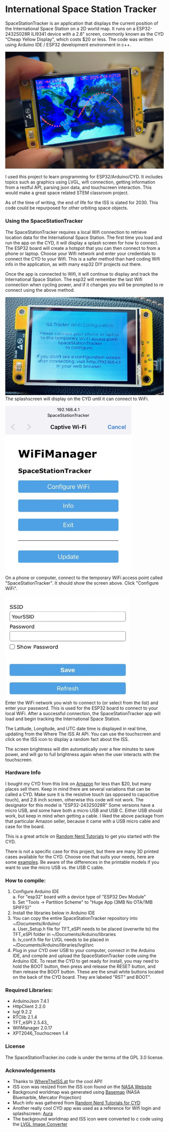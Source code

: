 # International Space Station Tracker

SpaceStationTracker is an application that displays the current position of the International Space Station on a 2D world map. 
It runs on a ESP32-2432S028R ILI9341 device with a 2.8" screen, commonly known as the CYD "Cheap Yellow Display", 
which costs $20 or less. The code was written using Arduino IDE / ESP32 development environment in c++.

![app](https://github.com/GuitarML/SpaceStationTracker/blob/main/resources/space_cyd.jpg)

I used this project to learn programming for ESP32/Arduino/CYD.
It includes topics such as graphics using LVGL, wifi connection, getting
information from a restful API, parsing json data, and touchscreen interaction.
This would make a great space related STEM classroom project.

As of the time of writing, the end of life for the ISS is slated for 2030.
This code could be repurposed for other orbiting space objects.

### Using the SpaceStationTracker

The SpaceStationTracker requires a local Wifi connection to retrieve location data
for the International Space Station. The first time you load and run the app on the CYD, it will
display a splash screen for how to connect. The ESP32 board will create a hotspot
that you can then connect to from a phone or laptop. Choose your Wifi network and
enter your credentials to connect the CYD to your Wifi. This is a safer method than
hard coding Wifi info in the application, as with many esp32 DIY projects out there.

Once the app is connected to Wifi, it will continue to display and track the
International Space Station. The esp32 will remember the last Wifi connection
when cycling power, and if it changes you will be prompted to re connect using the above method.

![app](https://github.com/GuitarML/SpaceStationTracker/blob/main/resources/splashscreen.jpg)<br>
The splashscreen will display on the CYD until it can connect to WiFi.

![app](https://github.com/GuitarML/SpaceStationTracker/blob/main/resources/wifi1.jpg)<br>
On a phone or computer, connect to the temporary WiFi access point called "SpaceStationTracker".
It should show the screen above. Click "Configure WiFi".
 
![app](https://github.com/GuitarML/SpaceStationTracker/blob/main/resources/wifi2.jpg)<br>
Enter the WiFi network you wish to connect to (or select from the list) and enter your password. 
This is used for the ESP32 board to connect to your local WiFi. After a successful connection,
the SpaceStationTracker app will load and begin tracking the International Space Station.

The Latitude, Longitude, and UTC date time is displayed in real time, updating from 
the Where The ISS At API.
You can use the touchscreen and click on the ISS icon to display a random
fact about the ISS.

The screen brightness will dim automatically over a few minutes to save power, 
and will go to full brightness again when the user interacts with the touchscreen.

### Hardware Info

I bought my CYD from this link on [Amazon](https://www.amazon.com/dp/B0CG2WQGP9) for less than $20, but many places sell them.
Keep in mind there are several variations that can be called a CYD. Make sure it is the resistive touch (as opposed to 
capacitive touch), and 2.8 inch screen, otherwise this code will not work. The designator for this model is "ESP32-2432S028R"
Some versions have a micro USB, and some have both a micro USB and USB C. Either USB should work, but keep in mind 
when getting a cable. I liked the above package from that particular Amazon seller, because it came with a 
USB micro cable and case for the board.

This is a great article on [Random Nerd Tutorials](https://randomnerdtutorials.com/cheap-yellow-display-esp32-2432s028r/) to get you started with the CYD.

There is not a specific case for this project, but there are many 3D printed cases available for the CYD.
Choose one that suits your needs, here are some [examples](https://www.printables.com/tag/cyd). 
Be aware of the differences in the printable models if you want to use the micro USB vs. the USB C cable.

### How to compile:

1. Configure Arduino IDE <br>
    a. For "esp32" board with a device type of "ESP32 Dev Module"<br>
    b. Set "Tools -> Partition Scheme" to "Huge App (3MB No OTA/1MB SPIFFS)"<br>
2. Install the libraries below in Arduino IDE
3. You can copy the entire SpaceStationTracker repository into ~/Documents/Arduino/<br>
    a. User_Setup.h file for TFT_eSPI needs to be placed (overwrite to) the TFT_eSPI folder in ~/Documents/Arduino/libraries<br>
    b. lv_conf.h file for LVGL needs to be placed in ~/Documents/Arduino/libraries/lvgl/src<br>
4. Plug in your CYD over USB to your computer, connect in the Arduino IDE, and compile and upload the SpaceStationTracker code using the Arduino IDE. 
   To reset the CYD to get ready for install, you may need to hold the BOOT button, then press and release the RESET button, 
   and then release the BOOT button. These are the small white buttons located on the back of the CYD board. They are labeled "RST" and BOOT".

### Required Libraries:

- ArduinoJson 7.4.1
- HttpClient 2.2.0
- lvgl 9.2.2
- RTClib 2.1.4
- TFT_eSPI 2.5.43_
- WifiManager 2.0.17
- XPT2046_Touchscreen 1.4

### License

The SpaceStationTracker.ino code is under the terms of the GPL 3.0 license.


### Acknowledgements

- Thanks to [WhereTheISS.at](https://wheretheiss.at/w/developer) for the cool API! 
- ISS icon was resized from the ISS icon found on the [NASA Website](https://science.nasa.gov/multimedia/spacecraft-icons/)
- Background worldmap was generated using [Basemap](https://matplotlib.org/basemap/stable/) (NASA Bluemarble, Mercator Projection)
- Much info was gathered from [Random Nerd Tutorials for CYD](https://randomnerdtutorials.com/cheap-yellow-display-esp32-2432s028r/)
- Another really cool CYD app was used as a reference for Wifi login and splashscreen: [Aura](https://github.com/Surrey-Homeware/Aura)
- The background worldmap and ISS icon were converted to c code using the [LVGL Image Converter](https://lvgl.io/tools/imageconverter)
